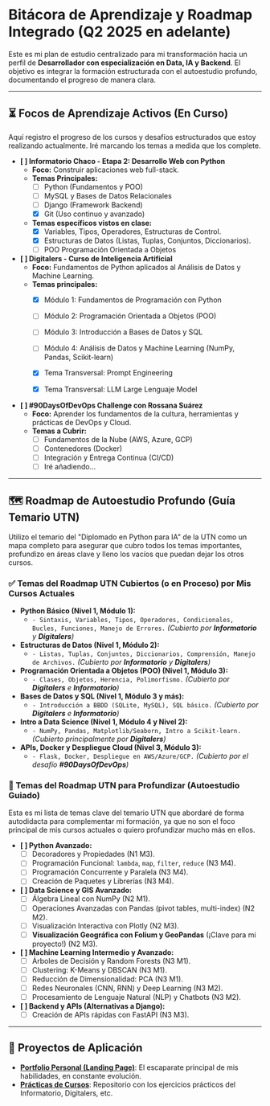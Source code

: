 # Bitácora de Aprendizaje y Roadmap Integrado (Q2 2025 en adelante)

Este es mi plan de estudio centralizado para mi transformación hacia un perfil de **Desarrollador con especialización en Data, IA y Backend**. El objetivo es integrar la formación estructurada con el autoestudio profundo, documentando el progreso de manera clara.

---

## ⏳ Focos de Aprendizaje Activos (En Curso)

Aquí registro el progreso de los cursos y desafíos estructurados que estoy realizando actualmente. Iré marcando los temas a medida que los complete.

* **[ ] Informatorio Chaco - Etapa 2: Desarrollo Web con Python**
    * **Foco:** Construir aplicaciones web full-stack.
    * **Temas Principales:**
        * [ ] Python (Fundamentos y POO)
        * [ ] MySQL y Bases de Datos Relacionales
        * [ ] Django (Framework Backend)
        * [x] Git (Uso continuo y avanzado)
    * **Temas específicos vistos en clase:**
        * [x] Variables, Tipos, Operadores, Estructuras de Control.
        * [x] Estructuras de Datos (Listas, Tuplas, Conjuntos, Diccionarios).
        * [ ] POO Programación Orientada a Objetos

* **[ ] Digitalers - Curso de Inteligencia Artificial**
    * **Foco:** Fundamentos de Python aplicados al Análisis de Datos y Machine Learning.
    * **Temas principales:**
        * [x] Módulo 1: Fundamentos de Programación con Python
        * [ ] Módulo 2: Programación Orientada a Objetos (POO)
        * [ ] Módulo 3: Introducción a Bases de Datos y SQL
        * [ ] Módulo 4: Análisis de Datos y Machine Learning (NumPy, Pandas, Scikit-learn)
        * [x] Tema Transversal: Prompt Engineering
        * [x] Tema Transversal: LLM Large Lenguaje Model


* **[ ] #90DaysOfDevOps Challenge con Rossana Suárez**
    * **Foco:** Aprender los fundamentos de la cultura, herramientas y prácticas de DevOps y Cloud.
    * **Temas a Cubrir:** 
        * [ ] Fundamentos de la Nube (AWS, Azure, GCP)
        * [ ] Contenedores (Docker)
        * [ ] Integración y Entrega Continua (CI/CD)
        * [ ] Iré añadiendo...

---

## 🗺️ Roadmap de Autoestudio Profundo (Guía Temario UTN)

Utilizo el temario del "Diplomado en Python para IA" de la UTN como un mapa completo para asegurar que cubro todos los temas importantes, profundizo en áreas clave y lleno los vacíos que puedan dejar los otros cursos.

### ✅ Temas del Roadmap UTN Cubiertos (o en Proceso) por Mis Cursos Actuales

* **Python Básico (Nivel 1, Módulo 1):**
    * `- Sintaxis, Variables, Tipos, Operadores, Condicionales, Bucles, Funciones, Manejo de Errores.` *(Cubierto por **Informatorio** y **Digitalers**)*
* **Estructuras de Datos (Nivel 1, Módulo 2):**
    * `- Listas, Tuplas, Conjuntos, Diccionarios, Comprensión, Manejo de Archivos.` *(Cubierto por **Informatorio** y **Digitalers**)*
* **Programación Orientada a Objetos (POO) (Nivel 1, Módulo 3):**
    * `- Clases, Objetos, Herencia, Polimorfismo.` *(Cubierto por **Digitalers** e **Informatorio**)*
* **Bases de Datos y SQL (Nivel 1, Módulo 3 y más):**
    * `- Introducción a BBDD (SQLite, MySQL), SQL básico.` *(Cubierto por **Digitalers** e **Informatorio**)*
* **Intro a Data Science (Nivel 1, Módulo 4 y Nivel 2):**
    * `- NumPy, Pandas, Matplotlib/Seaborn, Intro a Scikit-learn.` *(Cubierto principalmente por **Digitalers**)*
* **APIs, Docker y Despliegue Cloud (Nivel 3, Módulo 3):**
    * `- Flask, Docker, Despliegue en AWS/Azure/GCP.` *(Cubierto por el desafío **#90DaysOfDevOps**)*

### 🎯 Temas del Roadmap UTN para Profundizar (Autoestudio Guiado)

Esta es mi lista de temas clave del temario UTN que abordaré de forma autodidacta para complementar mi formación, ya que no son el foco principal de mis cursos actuales o quiero profundizar mucho más en ellos.

* **[ ] Python Avanzado:**
    * [ ] Decoradores y Propiedades (N1 M3).
    * [ ] Programación Funcional: `lambda`, `map`, `filter`, `reduce` (N3 M4).
    * [ ] Programación Concurrente y Paralela (N3 M4).
    * [ ] Creación de Paquetes y Librerías (N3 M4).
* **[ ] Data Science y GIS Avanzado:**
    * [ ] Álgebra Lineal con NumPy (N2 M1).
    * [ ] Operaciones Avanzadas con Pandas (pivot tables, multi-index) (N2 M2).
    * [ ] Visualización Interactiva con Plotly (N2 M3).
    * [ ] **Visualización Geográfica con Folium y GeoPandas** (¡Clave para mi proyecto!) (N2 M3).
* **[ ] Machine Learning Intermedio y Avanzado:**
    * [ ] Árboles de Decisión y Random Forests (N3 M1).
    * [ ] Clustering: K-Means y DBSCAN (N3 M1).
    * [ ] Reducción de Dimensionalidad: PCA (N3 M1).
    * [ ] Redes Neuronales (CNN, RNN) y Deep Learning (N3 M2).
    * [ ] Procesamiento de Lenguaje Natural (NLP) y Chatbots (N3 M2).
* **[ ] Backend y APIs (Alternativas a Django):**
    * [ ] Creación de APIs rápidas con FastAPI (N3 M3).

---

## 📂 Proyectos de Aplicación

* **[Portfolio Personal (Landing Page)](./portfolio/)**: El escaparate principal de mis habilidades, en constante evolución.
* **[Prácticas de Cursos](./ruta-a-tu-repo-de-practicas/)**: Repositorio con los ejercicios prácticos del Informatorio, Digitalers, etc.
